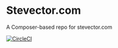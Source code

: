 # Stevector.com

A Composer-based repo for stevector.com

[![CircleCI](https://circleci.com/gh/stevector/stevector-composer.svg?style=svg)](https://circleci.com/gh/stevector/stevector-composer)
